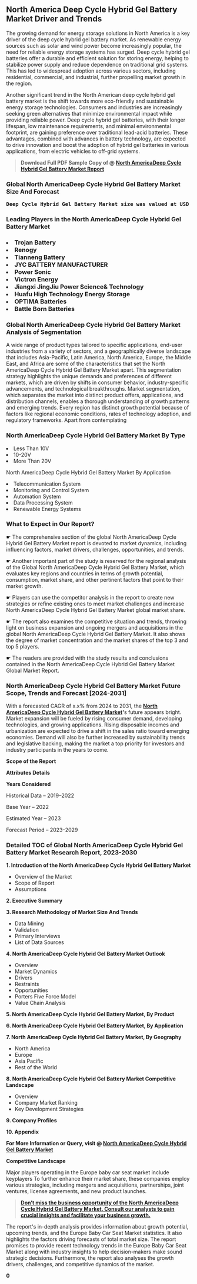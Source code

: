 <p><h2>North America Deep Cycle Hybrid Gel Battery Market Driver and Trends</h2><p>The growing demand for energy storage solutions in North America is a key driver of the deep cycle hybrid gel battery market. As renewable energy sources such as solar and wind power become increasingly popular, the need for reliable energy storage systems has surged. Deep cycle hybrid gel batteries offer a durable and efficient solution for storing energy, helping to stabilize power supply and reduce dependence on traditional grid systems. This has led to widespread adoption across various sectors, including residential, commercial, and industrial, further propelling market growth in the region.</p><p>Another significant trend in the North American deep cycle hybrid gel battery market is the shift towards more eco-friendly and sustainable energy storage technologies. Consumers and industries are increasingly seeking green alternatives that minimize environmental impact while providing reliable power. Deep cycle hybrid gel batteries, with their longer lifespan, low maintenance requirements, and minimal environmental footprint, are gaining preference over traditional lead-acid batteries. These advantages, combined with advances in battery technology, are expected to drive innovation and boost the adoption of hybrid gel batteries in various applications, from electric vehicles to off-grid systems.</p></p><blockquote id="" class=""><strong>Download Full PDF Sample Copy of @&nbsp;<a href="https://www.verifiedmarketreports.com/download-sample/?rid=668878&utm_source=GitHub-Jan&utm_medium=260" target="_blank">North AmericaDeep Cycle Hybrid Gel Battery Market Report</a>&nbsp;&nbsp;</strong></blockquote><h3 id="" class=""><strong>Global&nbsp;North AmericaDeep Cycle Hybrid Gel Battery Market Size And Forecast</strong></h3><pre class="reader-text-block__code-block"><strong>Deep Cycle Hybrid Gel Battery Market size was valued at USD 2.5 Billion in 2022 and is projected to reach USD 4.1 Billion by 2030, growing at a CAGR of 7.5% from 2024 to 2030.</strong></pre><h3 id="" class="">Leading Players in the&nbsp;North AmericaDeep Cycle Hybrid Gel Battery Market</h3><h3 class=""></Li><Li>Trojan Battery</Li><Li> Renogy</Li><Li> Tianneng Battery</Li><Li> JYC BATTERY MANUFACTURER</Li><Li> Power Sonic</Li><Li> Victron Energy</Li><Li> Jiangxi JingJiu Power Science& Technology</Li><Li> Huafu High Technology Energy Storage</Li><Li> OPTIMA Batteries</Li><Li> Battle Born Batteries</h3><h3 id="" class="">Global&nbsp;North AmericaDeep Cycle Hybrid Gel Battery Market Analysis of Segmentation</h3><p id="" class="">A wide range of product types tailored to specific applications, end-user industries from a variety of sectors, and a geographically diverse landscape that includes Asia-Pacific, Latin America, North America, Europe, the Middle East, and Africa are some of the characteristics that set the North AmericaDeep Cycle Hybrid Gel Battery Market apart. This segmentation strategy highlights the unique demands and preferences of different markets, which are driven by shifts in consumer behavior, industry-specific advancements, and technological breakthroughs. Market segmentation, which separates the market into distinct product offers, applications, and distribution channels, enables a thorough understanding of growth patterns and emerging trends. Every region has distinct growth potential because of factors like regional economic conditions, rates of technology adoption, and regulatory frameworks. Apart from contemplating</p><h3 id="" class="">North AmericaDeep Cycle Hybrid Gel Battery Market&nbsp;By Type</h3><p></Li><Li>Less Than 10V</Li><Li> 10-20V</Li><Li> More Than 20V</p><div class="" data-test-id=""><p>North AmericaDeep Cycle Hybrid Gel Battery Market&nbsp;By Application</p></div><p class=""></Li><Li>Telecommunication System</Li><Li> Monitoring and Control System</Li><Li> Automation System</Li><Li> Data Processing System</Li><Li> Renewable Energy Systems</p><div class="" data-test-id=""><h3><span class="">What to Expect in Our Report?</span></h3></div><div class="" data-test-id=""><p><span class="">☛ The comprehensive section of the global North AmericaDeep Cycle Hybrid Gel Battery Market report is devoted to market dynamics, including influencing factors, market drivers, challenges, opportunities, and trends.</span></p></div><div class="" data-test-id=""><p><span class="">☛ Another important part of the study is reserved for the regional analysis of the Global North AmericaDeep Cycle Hybrid Gel Battery Market, which evaluates key regions and countries in terms of growth potential, consumption, market share, and other pertinent factors that point to their market growth.</span></p></div><div class="" data-test-id=""><p><span class="">☛ Players can use the competitor analysis in the report to create new strategies or refine existing ones to meet market challenges and increase North AmericaDeep Cycle Hybrid Gel Battery Market global market share.</span></p></div><div class="" data-test-id=""><p><span class="">☛ The report also examines the competitive situation and trends, throwing light on business expansion and ongoing mergers and acquisitions in the global North AmericaDeep Cycle Hybrid Gel Battery Market. It also shows the degree of market concentration and the market shares of the top 3 and top 5 players.</span></p></div><div class="" data-test-id=""><p><span class="">☛ The readers are provided with the study results and conclusions contained in the North AmericaDeep Cycle Hybrid Gel Battery Market Global Market Report.</span></p></div><div class="" data-test-id=""><h3><span class="">North AmericaDeep Cycle Hybrid Gel Battery Market Future Scope, Trends and Forecast [2024-2031]</span></h3></div><div class="" data-test-id=""><p><span class="">With a forecasted CAGR of x.x% from 2024 to 2031, the <strong><a href="https://www.verifiedmarketreports.com/download-sample/?rid=668878&utm_source=GitHub-Jan&utm_medium=260" target="_blank">North AmericaDeep Cycle Hybrid Gel Battery Market</a>'</strong>s future appears bright. Market expansion will be fueled by rising consumer demand, developing technologies, and growing applications. Rising disposable incomes and urbanization are expected to drive a shift in the sales ratio toward emerging economies. Demand will also be further increased by sustainability trends and legislative backing, making the market a top priority for investors and industry participants in the years to come.</span></p><p id="ember66" class="ember-view reader-text-block__paragraph"><strong>Scope of the Report</strong></p><p id="ember67" class="ember-view reader-text-block__paragraph"><strong>Attributes Details</strong></p><p id="ember68" class="ember-view reader-text-block__paragraph"><strong>Years Considered</strong></p><p id="ember69" class="ember-view reader-text-block__paragraph">Historical Data &ndash; 2019&ndash;2022</p><p id="ember70" class="ember-view reader-text-block__paragraph">Base Year &ndash; 2022</p><p id="ember71" class="ember-view reader-text-block__paragraph">Estimated Year &ndash; 2023</p><p id="ember72" class="ember-view reader-text-block__paragraph">Forecast Period &ndash; 2023&ndash;2029</p></div><h3 id="" class="">Detailed TOC of Global North AmericaDeep Cycle Hybrid Gel Battery Market Research Report, 2023-2030</h3><p id="" class=""><strong>1. Introduction of the North AmericaDeep Cycle Hybrid Gel Battery Market</strong></p><ul><li>Overview of the Market</li><li>Scope of Report</li><li>Assumptions</li></ul><p id="" class=""><strong>2. Executive Summary</strong></p><p id="" class=""><strong>3. Research Methodology of Market Size And Trends</strong></p><ul><li>Data Mining</li><li>Validation</li><li>Primary Interviews</li><li>List of Data Sources</li></ul><p id="" class=""><strong>4. North AmericaDeep Cycle Hybrid Gel Battery Market Outlook</strong></p><ul><li>Overview</li><li>Market Dynamics</li><li>Drivers</li><li>Restraints</li><li>Opportunities</li><li>Porters Five Force Model</li><li>Value Chain Analysis</li></ul><p id="" class=""><strong>5. North AmericaDeep Cycle Hybrid Gel Battery Market, By Product</strong></p><p id="" class=""><strong>6. North AmericaDeep Cycle Hybrid Gel Battery Market, By Application</strong></p><p id="" class=""><strong>7. North AmericaDeep Cycle Hybrid Gel Battery Market, By Geography</strong></p><ul><li>North America</li><li>Europe</li><li>Asia Pacific</li><li>Rest of the World</li></ul><p id="" class=""><strong>8. North AmericaDeep Cycle Hybrid Gel Battery Market Competitive Landscape</strong></p><ul><li>Overview</li><li>Company Market Ranking</li><li>Key Development Strategies</li></ul><p id="" class=""><strong>9. Company Profiles</strong></p><p id="" class=""><strong>10. Appendix</strong></p><p><strong>For More Information or Query, visit&nbsp;@ <a href="https://www.verifiedmarketreports.com/product/deep-cycle-hybrid-gel-battery-market/" target="_blank">North AmericaDeep Cycle Hybrid Gel Battery Market</a></strong></p><p id="ember61" class="ember-view reader-text-block__paragraph"><strong>Competitive Landscape</strong></p><p id="ember62" class="ember-view reader-text-block__paragraph">Major players operating in the Europe baby car seat market include keyplayers To further enhance their market share, these companies employ various strategies, including mergers and acquisitions, partnerships, joint ventures, license agreements, and new product launches.</p><blockquote id="ember63" class="ember-view reader-text-block__blockquote"><strong><a href="https://www.verifiedmarketreports.com/download-sample/?rid=668878&utm_source=GitHub-Jan&utm_medium=260" target="_blank">Don&rsquo;t miss the business opportunity of the North AmericaDeep Cycle Hybrid Gel Battery Market. Consult our analysts to gain crucial insights and facilitate your business growth.</a></strong></blockquote><p id="ember64" class="ember-view reader-text-block__paragraph">The report's in-depth analysis provides information about growth potential, upcoming trends, and the Europe Baby Car Seat Market statistics. It also highlights the factors driving forecasts of total market size. The report promises to provide recent technology trends in the Europe Baby Car Seat Market along with industry insights to help decision-makers make sound strategic decisions. Furthermore, the report also analyses the growth drivers, challenges, and competitive dynamics of the market.</p><p class="ember-view reader-text-block__paragraph"><strong>0</strong></p>
